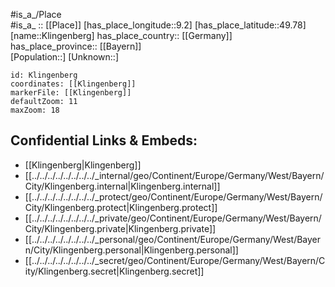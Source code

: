 ﻿---
location: [49.78,9.2] 
mapzoom: [7,12] 
mapmarker: city 
type: City
tags:
- geo/City


SpocWebEntityId: 31489
isDeleted: false
confidential: public

---
#is_a_/Place  
#is_a_ :: [[Place]] 
[has_place_longitude::9.2] 
[has_place_latitude::49.78] 
[name::Klingenberg] 
has_place_country:: [[Germany]]  
has_place_province:: [[Bayern]]  
[Population::] 
[Unknown::] 


```leaflet
id: Klingenberg
coordinates: [[Klingenberg]] 
markerFile: [[Klingenberg]] 
defaultZoom: 11 
maxZoom: 18
```


## Confidential Links & Embeds: 
- [[Klingenberg|Klingenberg]]  
- [[../../../../../../../../_internal/geo/Continent/Europe/Germany/West/Bayern/City/Klingenberg.internal|Klingenberg.internal]] 
- [[../../../../../../../../_protect/geo/Continent/Europe/Germany/West/Bayern/City/Klingenberg.protect|Klingenberg.protect]] 
- [[../../../../../../../../_private/geo/Continent/Europe/Germany/West/Bayern/City/Klingenberg.private|Klingenberg.private]] 
- [[../../../../../../../../_personal/geo/Continent/Europe/Germany/West/Bayern/City/Klingenberg.personal|Klingenberg.personal]] 
- [[../../../../../../../../_secret/geo/Continent/Europe/Germany/West/Bayern/City/Klingenberg.secret|Klingenberg.secret]] 
